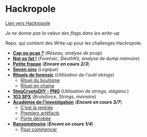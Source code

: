 # Hackropole
[Lien vers Hackropole](https://hackropole.fr/fr/)  

*Je ne donne pas la valeur des flags dans les write-up*

Repo. qui contient des Write-up pour les challenges Hackropole.  
* [**Cap ou pcap ?**](https://github.com/kiso6/hackropole/tree/main/cap_ou_pcap) (_Réseau, analyse de pcap_)  
* [**Not so fat !**](https://github.com/kiso6/hackropole/tree/main/not_so_fat) (_Forensic, SleuthKit, analyse de dump mémoire_)
* [**Petite frappe**](https://github.com/kiso6/hackropole/tree/main/petite_frappe) (_**Encore en cours 2/3**_)
* [**Seven sins**](https://github.com/kiso6/hackropole/tree/main/seven_sins) (_Logique_)
* [**Rituels de forensic**](https://github.com/kiso6/hackropole/tree/main/rituels_forensic) (_Utilisation de l'outil strings_)  
  * [Rituel du boutisme](https://github.com/kiso6/hackropole/tree/main/rituels_forensic#rituel-du-boutisme)
  * [Rituel en chaine](https://github.com/kiso6/hackropole/tree/main/rituels_forensic#rituel-en-cha%C3%AEne)
* [**StegCryptoDIY - PNG**](https://github.com/kiso6/hackropole/tree/main/steg_crypto_diy_png) (_Utilisation de strings, stégano._)
* [**103 SPX**](https://github.com/kiso6/hackropole/tree/main/103_spx) (_Bruteforce, Strings, mémoire_)
* [**Académie de l'investigation**](https://github.com/kiso6/hackropole/tree/main/academie_de_l_investigation) (_**Encore en cours 3/7**_)
   * [C'est la rentrée](https://github.com/kiso6/hackropole/tree/main/academie_de_l_investigation#partie-1--cest-la-rentr%C3%A9e)
   * [Premiers artéfacts](https://github.com/kiso6/hackropole/tree/main/academie_de_l_investigation#partie-3--premiers-art%C3%A9facts)
   * [Porte dérobée](https://github.com/kiso6/hackropole/tree/main/academie_de_l_investigation#partie-4--porte-d%C3%A9rob%C3%A9e)
* [**Ransomémoire**](https://github.com/kiso6/hackropole/tree/main/Ransomemoire) (_**Encore en cours 1/4**_)
   * [Pour commencer](https://github.com/kiso6/hackropole/tree/main/Ransomemoire#partie-0--pour-commencer) 
 
  
